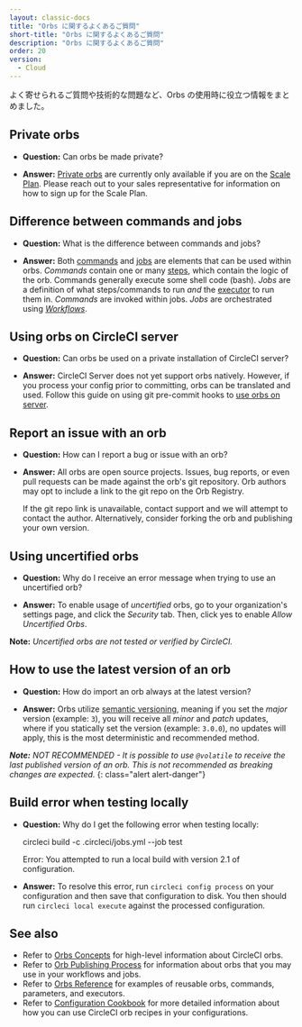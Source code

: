 ```yaml
---
layout: classic-docs
title: "Orbs に関するよくあるご質問"
short-title: "Orbs に関するよくあるご質問"
description: "Orbs に関するよくあるご質問"
order: 20
version:
  - Cloud
---
```


よく寄せられるご質問や技術的な問題など、Orbs の使用時に役立つ情報をまとめました。

## Private orbs

- **Question:** Can orbs be made private?

- **Answer:** [Private orbs](https://circleci.com/docs/2.0/orb-intro/#private-orbs) are currently only available if you are on the [Scale Plan](https://circleci.com/pricing). Please reach out to your sales representative for information on how to sign up for the Scale Plan.

## Difference between commands and jobs

- **Question:** What is the difference between commands and jobs?

- **Answer:** Both [commands]({{site.baseurl}}/2.0/reusing-config/#the-commands-key) and [jobs]({{site.baseurl}}/2.0/reusing-config/#authoring-parameterized-jobs) are elements that can be used within orbs. *Commands* contain one or many [steps]({{site.baseurl}}/2.0/configuration-reference/#steps), which contain the logic of the orb. Commands generally execute some shell code (bash). *Jobs* are a definition of what steps/commands to run *and* the [executor]({{site.baseurl}}/2.0/reusing-config/#the-executors-key) to run them in. *Commands* are invoked within jobs. *Jobs* are orchestrated using *[Workflows]({{site.baseurl}}/2.0/workflows/#workflows-configuration-examples)*.

## Using orbs on CircleCI server

- **Question:** Can orbs be used on a private installation of CircleCI server?

- **Answer:** CircleCI Server does not yet support orbs natively. However, if you process your config prior to committing, orbs can be translated and used. Follow this guide on using git pre-commit hooks to [use orbs on server](https://discuss.circleci.com/t/orbs-on-server-solution/36264).

## Report an issue with an orb

- **Question:** How can I report a bug or issue with an orb?

- **Answer:** All orbs are open source projects. Issues, bug reports, or even pull requests can be made against the orb's git repository. Orb authors may opt to include a link to the git repo on the Orb Registry.
    
    If the git repo link is unavailable, contact support and we will attempt to contact the author. Alternatively, consider forking the orb and publishing your own version.

## Using uncertified orbs

- **Question:** Why do I receive an error message when trying to use an uncertified orb?

- **Answer:** To enable usage of *uncertified* orbs, go to your organization's settings page, and click the *Security* tab. Then, click yes to enable *Allow Uncertified Orbs*.

**Note:** *Uncertified orbs are not tested or verified by CircleCI.*

## How to use the latest version of an orb

- **Question:** How do import an orb always at the latest version?

- **Answer:** Orbs utilize [semantic versioning](), meaning if you set the *major* version (example: `3`), you will receive all *minor* and *patch* updates, where if you statically set the version (example: `3.0.0`), no updates will apply, this is the most deterministic and recommended method.

***Note:** NOT RECOMMENDED - It is possible to use `@volatile` to receive the last published version of an orb. This is not recommended as breaking changes are expected.*
{: class="alert alert-danger"}

## Build error when testing locally

- **Question:** Why do I get the following error when testing locally:

    circleci build -c .circleci/jobs.yml --job test
    

    Error:
    You attempted to run a local build with version 2.1 of configuration.
    

- **Answer:** To resolve this error, run `circleci config process` on your configuration and then save that configuration to disk. You then should run `circleci local execute` against the processed configuration.

## See also

- Refer to [Orbs Concepts]({{site.baseurl}}/2.0/using-orbs/) for high-level information about CircleCI orbs.
- Refer to [Orb Publishing Process]({{site.baseurl}}/2.0/creating-orbs/) for information about orbs that you may use in your workflows and jobs.
- Refer to [Orbs Reference]({{site.baseurl}}/2.0/reusing-config/) for examples of reusable orbs, commands, parameters, and executors.
- Refer to [Configuration Cookbook]({{site.baseurl}}/2.0/configuration-cookbook/) for more detailed information about how you can use CircleCI orb recipes in your configurations.